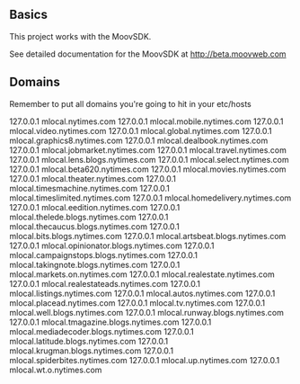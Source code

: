 ## Basics
This project works with the MoovSDK.

See detailed documentation for the MoovSDK at http://beta.moovweb.com

## Domains
Remember to put all domains you're going to hit in your etc/hosts

  127.0.0.1 	mlocal.nytimes.com
  127.0.0.1 	mlocal.mobile.nytimes.com
  127.0.0.1 	mlocal.video.nytimes.com
  127.0.0.1 	mlocal.global.nytimes.com
  127.0.0.1 	mlocal.graphics8.nytimes.com
  127.0.0.1 	mlocal.dealbook.nytimes.com
  127.0.0.1 	mlocal.jobmarket.nytimes.com
  127.0.0.1 	mlocal.travel.nytimes.com
  127.0.0.1 	mlocal.lens.blogs.nytimes.com
  127.0.0.1 	mlocal.select.nytimes.com
  127.0.0.1 	mlocal.beta620.nytimes.com
  127.0.0.1 	mlocal.movies.nytimes.com
  127.0.0.1 	mlocal.theater.nytimes.com
  127.0.0.1 	mlocal.timesmachine.nytimes.com
  127.0.0.1 	mlocal.timeslimited.nytimes.com
  127.0.0.1 	mlocal.homedelivery.nytimes.com
  127.0.0.1 	mlocal.eedition.nytimes.com
  127.0.0.1 	mlocal.thelede.blogs.nytimes.com
  127.0.0.1 	mlocal.thecaucus.blogs.nytimes.com
  127.0.0.1 	mlocal.bits.blogs.nytimes.com
  127.0.0.1 	mlocal.artsbeat.blogs.nytimes.com
  127.0.0.1 	mlocal.opinionator.blogs.nytimes.com
  127.0.0.1 	mlocal.campaignstops.blogs.nytimes.com
  127.0.0.1 	mlocal.takingnote.blogs.nytimes.com
  127.0.0.1 	mlocal.markets.on.nytimes.com
  127.0.0.1 	mlocal.realestate.nytimes.com
  127.0.0.1 	mlocal.realestateads.nytimes.com
  127.0.0.1 	mlocal.listings.nytimes.com
  127.0.0.1 	mlocal.autos.nytimes.com
  127.0.0.1 	mlocal.placead.nytimes.com
  127.0.0.1 	mlocal.tv.nytimes.com
  127.0.0.1 	mlocal.well.blogs.nytimes.com
  127.0.0.1 	mlocal.runway.blogs.nytimes.com
  127.0.0.1 	mlocal.tmagazine.blogs.nytimes.com
  127.0.0.1 	mlocal.mediadecoder.blogs.nytimes.com
  127.0.0.1 	mlocal.latitude.blogs.nytimes.com
  127.0.0.1 	mlocal.krugman.blogs.nytimes.com
  127.0.0.1 	mlocal.spiderbites.nytimes.com
  127.0.0.1 	mlocal.up.nytimes.com
  127.0.0.1 	mlocal.wt.o.nytimes.com
